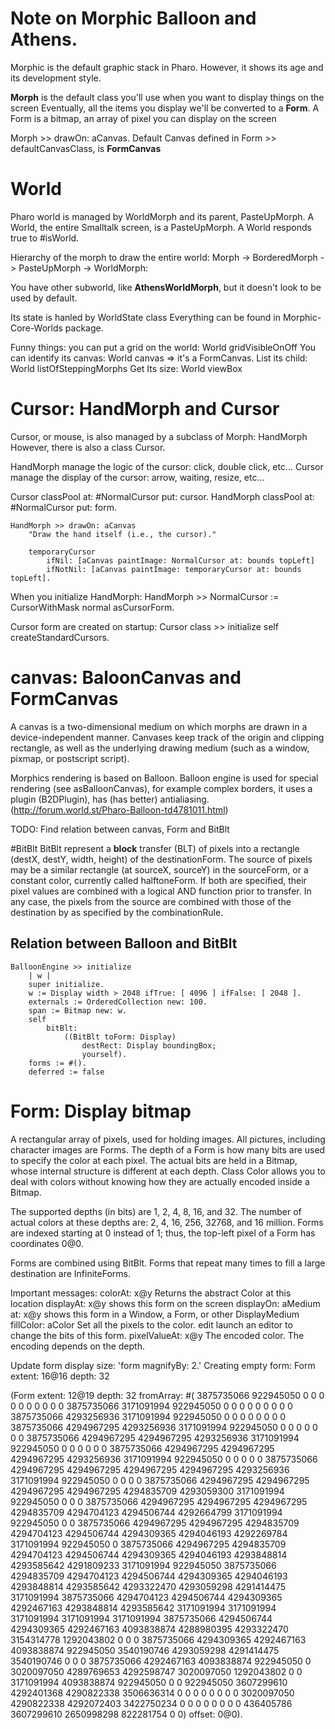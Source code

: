 # Note on Morphic Balloon and Athens.

Morphic is the default graphic stack in Pharo. However, it shows its age and its development style.

**Morph** is the default class you'll use when you want to display things on the 
screen Eventually, all the items you display we'll be converted to a **Form**. 
A Form is a bitmap, an array of pixel you can display on the screen

Morph >> drawOn: aCanvas.
Default Canvas defined in Form >> defaultCanvasClass, is **FormCanvas**

# World
Pharo world is managed by WorldMorph and its parent, PasteUpMorph.
A World, the entire Smalltalk screen, is a PasteUpMorph.  A World responds true to #isWorld.

Hierarchy of the morph to draw the entire world:
Morph -> BorderedMorph -> PasteUpMorph -> WorldMorph: 
 
You have other subworld, like **AthensWorldMorph**, but it doesn't look to be used by default.

Its state is hanled by WorldState class 
Everything can be found in Morphic-Core-Worlds package.

Funny things:
you can put a grid on the world: World gridVisibleOnOff 
You can identify its canvas: World canvas => it's a FormCanvas.
List its child: World listOfSteppingMorphs
Get Its size: World viewBox

# Cursor: HandMorph and Cursor
Cursor, or mouse, is also managed by a subclass of Morph: HandMorph
However, there is also a class Cursor.

HandMorph manage the logic of the cursor: click, double click, etc...
Cursor manage the display of the cursor: arrow, waiting, resize, etc...

Cursor classPool at: #NormalCursor put: cursor.
HandMorph classPool at: #NormalCursor put: form.

```smalltalk
HandMorph >> drawOn: aCanvas 
	"Draw the hand itself (i.e., the cursor)."

	temporaryCursor 
		ifNil: [aCanvas paintImage: NormalCursor at: bounds topLeft]
		ifNotNil: [aCanvas paintImage: temporaryCursor at: bounds topLeft].
```

When you initialize HandMorph:
HandMorph >> NormalCursor := CursorWithMask normal asCursorForm.

Cursor form are created on startup: 
Cursor class >> initialize
	self createStandardCursors.

# canvas: BaloonCanvas and FormCanvas
A canvas is a two-dimensional medium on which morphs are drawn in a 
device-independent manner. Canvases keep track of the origin and clipping 
rectangle, as well as the underlying drawing medium (such as a window, pixmap, 
or postscript script).

Morphics rendering is based on Balloon. Balloon engine is used for special 
rendering (see asBalloonCanvas), for example complex borders, it uses a plugin 
(B2DPlugin), has (has better) antialiasing.
(http://forum.world.st/Pharo-Balloon-td4781011.html)


TODO: Find relation between canvas, Form and BitBlt

#BitBlt
BitBlt represent a **block** transfer (BLT) of pixels into a rectangle (destX, 
destY, width, height) of the destinationForm.  The source of pixels may be a 
similar rectangle (at sourceX, sourceY) in the sourceForm, or a constant color, 
currently called halftoneForm.  If both are specified, their pixel values are 
combined with a logical AND function prior to transfer.  In any case, the pixels 
from the source are combined with those of the destination by as specified by 
the combinationRule.

## Relation between Balloon and BitBlt
```smalltalk
BalloonEngine >> initialize
	| w |
	super initialize.
	w := Display width > 2048 ifTrue: [ 4096 ] ifFalse: [ 2048 ].
	externals := OrderedCollection new: 100.
	span := Bitmap new: w.
	self
		bitBlt:
			((BitBlt toForm: Display)
				destRect: Display boundingBox;
				yourself).
	forms := #().
	deferred := false
```

# Form: Display bitmap
A rectangular array of pixels, used for holding images.  All pictures, including 
character images are Forms.  The depth of a Form is how many bits are used to 
specify the color at each pixel.  The actual bits are held in a Bitmap, whose 
internal structure is different at each depth.  Class Color allows you to deal 
with colors without knowing how they are actually encoded inside a Bitmap.
	  
The supported depths (in bits) are 1, 2, 4, 8, 16, and 32.  The number of actual 
colors at these depths are: 2, 4, 16, 256, 32768, and 16 million. 	Forms are 
indexed starting at 0 instead of 1; thus, the top-left pixel of a Form has 
coordinates 0@0.
    
Forms are combined using BitBlt.  Forms that repeat many times to fill a large 
destination are InfiniteForms.

Important messages:
	colorAt: x@y		Returns the abstract Color at this location
	displayAt: x@y		shows this form on the screen
	displayOn: aMedium at: x@y	shows this form in a Window, a Form, or other DisplayMedium
	fillColor: aColor		Set all the pixels to the color.
	edit		launch an editor to change the bits of this form.
	pixelValueAt: x@y	The encoded color.  The encoding depends on the depth.
    

Update form display size: 'form magnifyBy: 2.'
Creating empty form: Form extent: 16@16 depth: 32

(Form
	extent: 12@19
	depth: 32
	fromArray: #( 3875735066 922945050 0 0 0 0 0 0 0 0 0 0 3875735066 3171091994 922945050 0 0 0 0 0 0 0 0 0 3875735066 4293256936 3171091994 922945050 0 0 0 0 0 0 0 0 3875735066 4294967295 4293256936 3171091994 922945050 0 0 0 0 0 0 0 3875735066 4294967295 4294967295 4293256936 3171091994 922945050 0 0 0 0 0 0 3875735066 4294967295 4294967295 4294967295 4293256936 3171091994 922945050 0 0 0 0 0 3875735066 4294967295 4294967295 4294967295 4294967295 4293256936 3171091994 922945050 0 0 0 0 3875735066 4294967295 4294967295 4294967295 4294967295 4294835709 4293059300 3171091994 922945050 0 0 0 3875735066 4294967295 4294967295 4294967295 4294835709 4294704123 4294506744 4292664799 3171091994 922945050 0 0 3875735066 4294967295 4294967295 4294835709 4294704123 4294506744 4294309365 4294046193 4292269784 3171091994 922945050 0 3875735066 4294967295 4294835709 4294704123 4294506744 4294309365 4294046193 4293848814 4293585642 4291809233 3171091994 922945050 3875735066 4294835709 4294704123 4294506744 4294309365 4294046193 4293848814 4293585642 4293322470 4293059298 4291414475 3171091994 3875735066 4294704123 4294506744 4294309365 4292467163 4293848814 4293585642 3171091994 3171091994 3171091994 3171091994 3171091994 3875735066 4294506744 4294309365 4292467163 4093838874 4288980395 4293322470 3154314778 1292043802 0 0 0 3875735066 4294309365 4292467163 4093838874 922945050 3540190746 4293059298 4291414475 3540190746 0 0 0 3875735066 4292467163 4093838874 922945050 0 3020097050 4289769653 4292598747 3020097050 1292043802 0 0 3171091994 4093838874 922945050 0 0 922945050 3607299610 4292401368 4290822338 3506636314 0 0 0 0 0 0 0 0 3020097050 4290822338 4292072403 3422750234 0 0 0 0 0 0 0 0 436405786 3607299610 2650998298 822281754 0 0)
	offset: 0@0).

